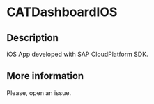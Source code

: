# CATDashboardIOS

## Description
iOS App developed with SAP CloudPlatform SDK.

## More information
Please, open an issue.
